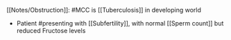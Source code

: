 [[Notes/Obstruction]]: #MCC is [[Tuberculosis]] in developing world
- Patient #presenting with [[Subfertility]], with normal [[Sperm count]] but reduced Fructose levels